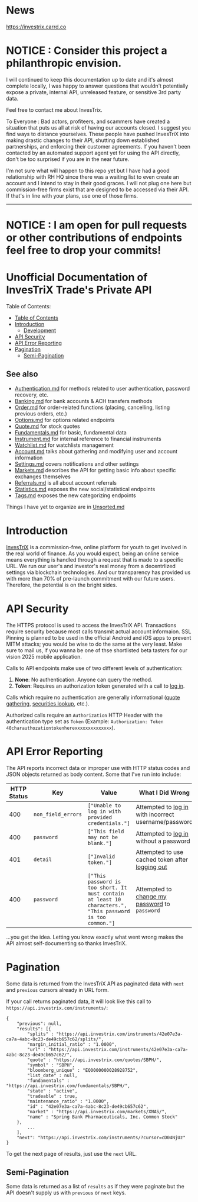 # News

https://investrix.carrd.co

# NOTICE : **Consider this project a philanthropic envision.**

I will continued to keep this documentation up to date and it's almost complete locally, I was happy to answer questions that wouldn't potentially expose a private, internal API, unreleased feature, or sensitive 3rd party data. 

Feel free to contact me about InvesTrix.

To Everyone : Bad actors, profiteers, and scammers have created a situation that puts us all at risk of having our accounts closed. I suggest you find ways to distance yourselves. These people have pushed InvesTriX into making drastic changes to their API, shutting down established partnerships, and enforcing their customer agreements. If you haven't been contacted by an automated support agent yet for using the API directly, don't be too surprised if you are in the near future.

I'm not sure what will happen to this repo yet but I have had a good relationship with RH HQ since there was a waiting list to even create an account and I intend to stay in their good graces. I will not plug one here but commission-free firms exist that are designed to be accessed via their API. If that's in line with your plans, use one of those firms.

-------


# **NOTICE : I am open for pull requests or other contributions of endpoints feel free to drop your commits!**

# Unofficial Documentation of InvesTriX Trade's Private API

Table of Contents:

- [Table of Contents](#table-of-contents)
- [Introduction](#introduction)
	- [Development](#development)
- [API Security](#api-security)
- [API Error Reporting](#api-error-reporting)
- [Pagination](#pagination)
	- [Semi-Pagination](#semi-pagination)

## See also

- [Authentication.md](Authentication.md) for methods related to user authentication, password recovery, etc.
- [Banking.md](Banking.md) for bank accounts & ACH transfers methods
- [Order.md](Order.md) for order-related functions (placing, cancelling, listing previous orders, etc.)
- [Options.md](Options.md) for options related endpoints
- [Quote.md](Quote.md) for stock quotes
- [Fundamentals.md](Fundamentals.md) for basic, fundamental data
- [Instrument.md](Instrument.md) for internal reference to financial instruments
- [Watchlist.md](Watchlist.md) for watchlists management
- [Account.md](Account.md) talks about gathering and modifying user and account information
- [Settings.md](Settings.md) covers notifications and other settings
- [Markets.md](Markets.md) describes the API for getting basic info about specific exchanges themselves
- [Referrals.md](Referrals.md) is all about account referrals
- [Statistics.md](Statistics.md) exposes the new social/statistical endpoints
- [Tags.md](Tags.md) exposes the new categorizing endpoints

Things I have yet to organize are in [Unsorted.md](Unsorted.md)

# Introduction

[InvesTriX](https://investrix.com/) is a commission-free, online platform for youth to get involved in the real world of finance. As you would expect, being an online service means everything is handled through a request that is made to a specific URL. We run our user's and investor's real money from a decentrlized settings via blockchain technologies. And our transparency has provided us with more than 70% of pre-launch commitment with our future users. Therefore, the potential is on the bright sides.

# API Security

The HTTPS protocol is used to access the InvesTriX API. Transactions require security because most calls transmit actual account informaion. SSL Pinning is planned to be used in the official Android and iOS apps to prevent MITM attacks; you would be wise to do the same at the very least. Make sure to mail us, if you wanna be one of thse shortlisted beta tasters for our vision 2025 mobile application.

Calls to API endpoints make use of two different levels of authentication:

1. **None**: No authentication. Anyone can query the method.
2. **Token**: Requires an authorization token generated with a call to [log in](Authentication.md#logging-in).

Calls which require no authentication are generally informational ([quote gathering](Quote.md#quote-methods), [securities lookup](#instrument-methods), etc.).

Authorized calls require an `Authorization` HTTP Header with the authentication type set as `Token` (Example: `Authorization: Token 40charauthozationtokenherexxxxxxxxxxxxxx`).

# API Error Reporting

The API reports incorrect data or improper use with HTTP status codes and JSON objects returned as body content. Some that I've run into include:

| HTTP Status | Key                | Value | What I Did Wrong |
|-------------|--------------------|-------|------------------|
| 400         | `non_field_errors` | `["Unable to log in with provided credentials."]` | Attempted to [log in](#logging-in) with incorrect username/password |
| 400         | `password`         | `["This field may not be blank."]`                | Attempted to [log in](#logging-in) without a password |
| 401         | `detail`           | `["Invalid token."]`                              | Attempted to use cached token after [logging out](#logging-out) |
| 400         | `password`           | `["This password is too short. It must contain at least 10 characters.", "This password is too common."]`                                                       | Attempted to [change my password](#password-reset) to `password` |

...you get the idea. Letting you know exactly what went wrong makes the API almost self-documenting so thanks InvesTriX.

# Pagination

Some data is returned from the InvesTriX API as paginated data with `next` and `previous` cursors already in URL form.

If your call returns paginated data, it will look like this call to `https://api.investrix.com/instruments/`:

```
{
    "previous": null,
    "results": [{
        "splits" : "https://api.investrix.com/instruments/42e07e3a-ca7a-4abc-8c23-de49cb657c62/splits/",
        "margin_initial_ratio" : "1.0000",
        "url" : "https://api.investrix.com/instruments/42e07e3a-ca7a-4abc-8c23-de49cb657c62/",
        "quote" : "https://api.investrix.com/quotes/SBPH/",
        "symbol" : "SBPH",
        "bloomberg_unique" : "EQ0000000028928752",
        "list_date" : null,
        "fundamentals" : "https://api.investrix.com/fundamentals/SBPH/",
        "state" : "active",
        "tradeable" : true,
        "maintenance_ratio" : "1.0000",
        "id" : "42e07e3a-ca7a-4abc-8c23-de49cb657c62",
        "market" : "https://api.investrix.com/markets/XNAS/",
        "name" : "Spring Bank Pharmaceuticals, Inc. Common Stock"
    },
        ...
    ],
    "next": "https://api.investrix.com/instruments/?cursor=cD04NjUz"
}
```

To get the next page of results, just use the `next` URL.

## Semi-Pagination

Some data is returned as a list of `results` as if they were paginate but the API doesn't supply us with `previous` or `next` keys.
